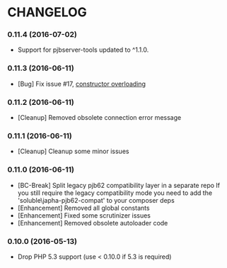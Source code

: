 # CHANGELOG

### 0.11.4 (2016-07-02)

- Support for pjbserver-tools updated to ^1.1.0.


### 0.11.3 (2016-06-11)

- [Bug] Fix issue #17, [constructor overloading](https://github.com/belgattitude/soluble-japha/issues/17)

### 0.11.2 (2016-06-11)

- [Cleanup] Removed obsolete connection error message

### 0.11.1 (2016-06-11)

- [Cleanup] Cleanup some minor issues

### 0.11.0 (2016-06-11)

- [BC-Break] Split legacy pjb62 compatibility layer in a separate repo
  If you still require the legacy compatibility mode you need to add
  the 'soluble\japha-pjb62-compat' to your composer deps 
- [Enhancement] Removed all global constants
- [Enhancement] Fixed some scrutinizer issues
- [Enhancement] Removed obsolete autoloader code


### 0.10.0 (2016-05-13)

- Drop PHP 5.3 support (use < 0.10.0 if 5.3 is required)
  